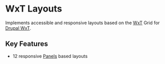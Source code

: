 WxT Layouts
===========
Implements accessible and responsive layouts based on the [WxT][wxt] Grid for [Drupal WxT][drupalwxt].

Key Features
------------

* 12 responsive [Panels][panels] based layouts


<!-- Links Referenced -->

[drupalwxt]:            http://drupal.org/project/wetkit
[panels]:               http://drupal.org/project/panels
[wxt]:                  https://github.com/wet-boew/wet-boew
